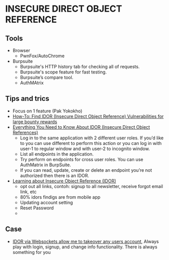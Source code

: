 # INSECURE DIRECT OBJECT REFERENCE

## Tools
- Browser
  - PwnFox/AutoChrome
- Burpsuite
  - Burpsuite's HTTP history tab for checking all of requests.
  - Burpsuite's scope feature for fast testing.
  - Burpsuite’s compare tool.
  - AuthMAtrix
 
## Tips and trics
  - Focus on 1 feature (Pak Yokokho)
  - [How-To: Find IDOR (Insecure Direct Object Reference) Vulnerabilities for large bounty rewards](https://www.bugcrowd.com/blog/how-to-find-idor-insecure-direct-object-reference-vulnerabilities-for-large-bounty-rewards/)
  - [Everything You Need to Know About IDOR (Insecure Direct Object References)](https://aysebilge.com/2020/04/17/everything-you-need-to-know-about-idor)
    - Log in to the same application with 2 different user roles. If you’d like to you can use different to perform this action or you can log in with user-1 to regular window and with user-2 to incognito window.
    - List all endpoints in the application.
    - Try perform on endpoints for cross user roles. You can use AuthMatrix in BurpSuite.
    - If you can read, update, create or delete an endpoint you’re not authorized then there is an IDOR.
  - [Learning about Insecure Object Reference (IDOR)](https://www.bugbountyhunter.com/vulnerability/?type=idor)
    -  opt out all links, contoh: signup to all newsletter, receive forgot email link, etc
    -  80% idors findigs are from mobile app
    -  Updating account setting
    -  Reset Password
    -   

## Case
- [IDOR via Websockets allow me to takeover any users account](https://mokhansec.medium.com/idor-via-websockets-allow-me-to-takeover-any-users-account-23460dacdeab), Always play with login, signup, and change info functionality. There is always something for you 
